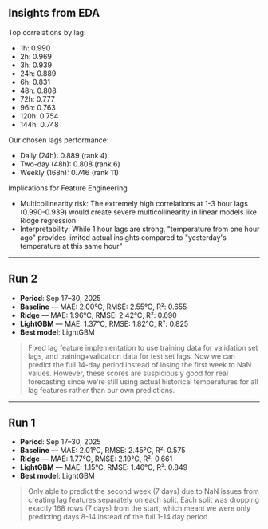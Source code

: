 ## Insights from EDA

Top correlations by lag:
- 1h: 0.990
- 2h: 0.969
- 3h: 0.939
- 24h: 0.889
- 6h: 0.831
- 48h: 0.808
- 72h: 0.777
- 96h: 0.763
- 120h: 0.754
- 144h: 0.748

Our chosen lags performance:
- Daily (24h): 0.889 (rank 4)
- Two-day (48h): 0.808 (rank 6)
- Weekly (168h): 0.746 (rank 11)

Implications for Feature Engineering
- Multicollinearity risk: The extremely high correlations at 1-3 hour lags (0.990-0.939) would create severe multicollinearity in linear models like Ridge regression
- Interpretability: While 1 hour lags are strong, "temperature from one hour ago" provides limited actual insights compared to "yesterday's temperature at this same hour"


---

## Run 2

- **Period**: Sep 17–30, 2025
- **Baseline** — MAE: 2.00°C, RMSE: 2.55°C, R²: 0.655
- **Ridge** — MAE: 1.96°C, RMSE: 2.42°C, R²: 0.690  
- **LightGBM** — MAE: 1.37°C, RMSE: 1.82°C, R²: 0.825
- **Best model**: LightGBM

> Fixed lag feature implementation to use training data for validation set lags, and training+validation data for test set lags. Now we can predict the full 14-day period instead of losing the first week to NaN values. However, these scores are suspiciously good for real forecasting since we're still using actual historical temperatures for all lag features rather than our own predictions.

---

## Run 1

- **Period**: Sep 17–30, 2025  
- **Baseline** — MAE: 2.01°C, RMSE: 2.45°C, R²: 0.575
- **Ridge** — MAE: 1.77°C, RMSE: 2.19°C, R²: 0.661
- **LightGBM** — MAE: 1.15°C, RMSE: 1.46°C, R²: 0.849
- **Best model**: LightGBM

> Only able to predict the second week (7 days) due to NaN issues from creating lag features separately on each split. Each split was dropping exactly 168 rows (7 days) from the start, which meant we were only predicting days 8-14 instead of the full 1-14 day period.
